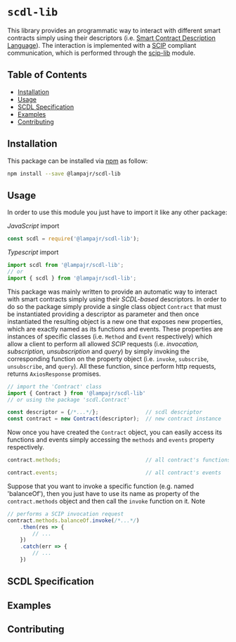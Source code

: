 # `scdl-lib`

This library provides an programmatic way to interact with different smart contracts simply using their descriptors (i.e. [Smart Contract Description Language]()). The interaction is implemented with a [SCIP]() compliant communication, which is performed through the [scip-lib]() module.

## Table of Contents

* [Installation](#installation)
* [Usage](#usage)
* [SCDL Specification](scdl-specification)
* [Examples](#examples)
* [Contributing](#contributing)

## Installation

This package can be installed via [npm](https://www.npmjs.com/) as follow:

```bash
npm install --save @lampajr/scdl-lib
```



## Usage

In order to use this module you just have to import it like any other package:

*JavaScript* import

```javascript
const scdl = require('@lampajr/scdl-lib');
```

*Typescript* import

```typescript
import scdl from '@lampajr/scdl-lib';
// or
import { scdl } from '@lampajr/scdl-lib';
```

This package was mainly written to provide an automatic way to interact with smart contracts simply using their *SCDL-based* descriptors. In order to do so the package simply provide a single class object `Contract` that must be instantiated providing a descriptor as parameter and then once instantiated the resulting object is a new one that exposes new properties, which are exactly named as its functions and events. These properties are instances of specific classes (i.e. `Method` and `Event` respectively) which allow a client to perform all allowed *SCIP* requests (i.e. *invocation, subscription, unsubscription* and *query*) by simply invoking the corresponding function on the property object (i.e. `invoke`, `subscribe`, `unsubscribe`, and `query`). All these function, since perform http requests, returns `AxiosResponse` promises.

```typescript
// import the 'Contract' class
import { Contract } from '@lampajr/scdl-lib'
// or using the package 'scdl.Contract'

const descriptor = {/*...*/}; 				// scdl descriptor
const contract = new Contract(descriptor);	// new contract instance
```

Now once you have created the `Contract` object, you can easily access its functions and events simply accessing the `methods` and `events` property respectively.

```typescript
contract.methods;							// all contract's functions
```

```typescript
contract.events;							// all contract's events
```

Suppose that you want to invoke a specific function (e.g. named 'balanceOf'), then you just have to use its name as property of the `contract.methods` object and then call the `invoke` function on it. Note

```typescript
// performs a SCIP invocation request
contract.methods.balanceOf.invoke(/*...*/)
	.then(res => {
     	// ...                             
	})
	.catch(err => {
      	// ...  
    })
```



## SCDL Specification



## Examples



## Contributing

